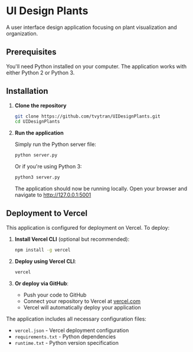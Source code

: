 # UI Design Plants

A user interface design application focusing on plant visualization and organization.

## Prerequisites

You'll need Python installed on your computer. The application works with either Python 2 or Python 3.

## Installation

1. **Clone the repository**

   ```bash
   git clone https://github.com/tvytran/UIDesignPlants.git
   cd UIDesignPlants
   ```

2. **Run the application**

   Simply run the Python server file:

   ```bash
   python server.py
   ```

   Or if you're using Python 3:

   ```bash
   python3 server.py
   ```

   The application should now be running locally. Open your browser and navigate to http://127.0.0.1:5001

## Deployment to Vercel

This application is configured for deployment on Vercel. To deploy:

1. **Install Vercel CLI** (optional but recommended):
   ```bash
   npm install -g vercel
   ```

2. **Deploy using Vercel CLI**:
   ```bash
   vercel
   ```

3. **Or deploy via GitHub**:
   - Push your code to GitHub
   - Connect your repository to Vercel at [vercel.com](https://vercel.com)
   - Vercel will automatically deploy your application

The application includes all necessary configuration files:
- `vercel.json` - Vercel deployment configuration
- `requirements.txt` - Python dependencies
- `runtime.txt` - Python version specification
